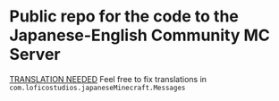 # Public repo for the code to the Japanese-English Community MC Server

[TRANSLATION NEEDED](com/loficostudios/japaneseMinecraft/Messages)
Feel free to fix translations in `com.loficostudios.japaneseMinecraft.Messages`
